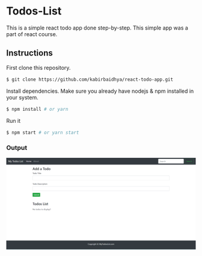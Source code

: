 # Todos-List

This is a simple react todo app done step-by-step. This simple app was a part of react course.

## Instructions
First clone this repository.
```bash
$ git clone https://github.com/kabirbaidhya/react-todo-app.git
```
Install dependencies. Make sure you already have nodejs & npm installed in your system.
```bash
$ npm install # or yarn
```
Run it
```bash
$ npm start # or yarn start
```

### Output 
![Output-1](https://github.com/Gopi1422/React-Project/blob/89f66b8daaa04612c7f1b5a75d25d45f30df6dae/output/1.png)

